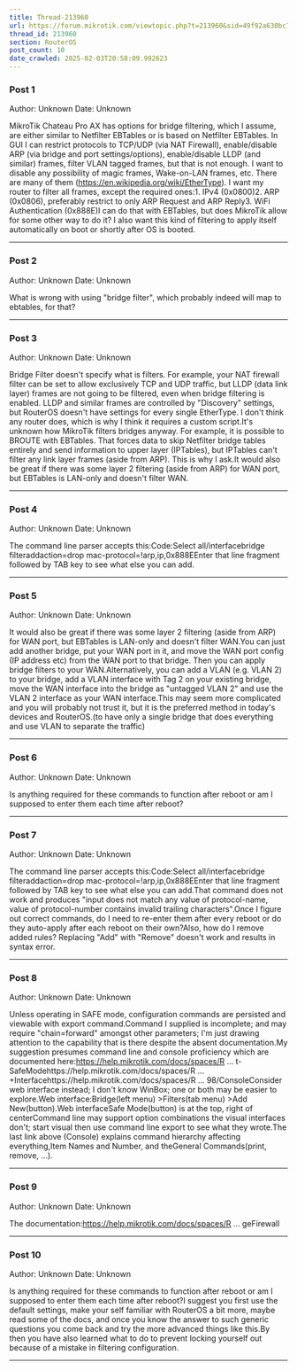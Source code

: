 ```yaml
---
title: Thread-213960
url: https://forum.mikrotik.com/viewtopic.php?t=213960&sid=49f92a630bc7970d8ca50523be880e8f
thread_id: 213960
section: RouterOS
post_count: 10
date_crawled: 2025-02-03T20:58:09.992623
---
```


### Post 1
Author: Unknown
Date: Unknown

MikroTik Chateau Pro AX has options for bridge filtering, which I assume, are either similar to Netfilter EBTables or is based on Netfilter EBTables. In GUI I can restrict protocols to TCP/UDP (via NAT Firewall), enable/disable ARP (via bridge and port settings/options), enable/disable LLDP (and similar) frames, filter VLAN tagged frames, but that is not enough. I want to disable any possibility of magic frames, Wake-on-LAN frames, etc.  There are many of them (https://en.wikipedia.org/wiki/EtherType). I want my router to filter all frames, except the required ones:1. IPv4 (0x0800)2. ARP (0x0806), preferably restrict to only ARP Request and ARP Reply3. WiFi Authentication (0x888E)I can do that with EBTables, but does MikroTik allow for some other way to do it? I also want this kind of filtering to apply itself automatically on boot or shortly after OS is booted.

---
### Post 2
Author: Unknown
Date: Unknown

What is wrong with using "bridge filter", which probably indeed will map to ebtables, for that?

---
### Post 3
Author: Unknown
Date: Unknown

Bridge Filter doesn't specify what is filters. For example, your NAT firewall filter can be set to allow exclusively TCP and UDP traffic, but LLDP (data link layer) frames are not going to be filtered, even when bridge filtering is enabled. LLDP and similar frames are controlled by "Discovery" settings, but RouterOS doesn't have settings for every single EtherType. I don't think any router does, which is why I think it requires a custom script.It's unknown how MikroTik filters bridges anyway. For example, it is possible to BROUTE with EBTables. That forces data to skip Netfilter bridge tables entirely and send information to upper layer (IPTables), but IPTables can't filter any link layer frames (aside from ARP). This is why I ask.It would also be great if there was some layer 2 filtering (aside from ARP) for WAN port, but EBTables is LAN-only and doesn't filter WAN.

---
### Post 4
Author: Unknown
Date: Unknown

The command line parser accepts this:Code:Select all/interfacebridge filteraddaction=drop mac-protocol=!arp,ip,0x888EEnter that line fragment followed by TAB key to see what else you can add.

---
### Post 5
Author: Unknown
Date: Unknown

It would also be great if there was some layer 2 filtering (aside from ARP) for WAN port, but EBTables is LAN-only and doesn't filter WAN.You can just add another bridge, put your WAN port in it, and move the WAN port config (IP address etc) from the WAN port to that bridge.  Then you can apply bridge filters to your WAN.Alternatively, you can add a VLAN (e.g. VLAN 2) to your bridge, add a VLAN interface with Tag 2 on your existing bridge, move the WAN interface into the bridge as "untagged VLAN 2" and use the VLAN 2 interface as your WAN interface.This may seem more complicated and you will probably not trust it, but it is the preferred method in today's devices and RouterOS.(to have only a single bridge that does everything and use VLAN to separate the traffic)

---
### Post 6
Author: Unknown
Date: Unknown

Is anything required for these commands to function after reboot or am I supposed to enter them each time after reboot?

---
### Post 7
Author: Unknown
Date: Unknown

The command line parser accepts this:Code:Select all/interfacebridge filteraddaction=drop mac-protocol=!arp,ip,0x888EEnter that line fragment followed by TAB key to see what else you can add.That command does not work and produces "input does not match any value of protocol-name, value of protocol-number contains invalid trailing characters".Once I figure out correct commands, do I need to re-enter them after every reboot or do they auto-apply after each reboot on their own?Also, how do I remove added rules? Replacing "Add" with "Remove" doesn't work and results in syntax error.

---
### Post 8
Author: Unknown
Date: Unknown

Unless operating in SAFE mode, configuration commands are persisted and viewable with export command.Command I supplied is incomplete; and may require "chain=forward" amongst other parameters; I'm just drawing attention to the capability that is there despite the absent documentation.My suggestion presumes command line and console proficiency which are documented here:https://help.mikrotik.com/docs/spaces/R ... t-SafeModehttps://help.mikrotik.com/docs/spaces/R ... +Interfacehttps://help.mikrotik.com/docs/spaces/R ... 98/ConsoleConsider web interface instead; I don't know WinBox; one or both may be easier to explore.Web interface:Bridge(left menu) >Filters(tab menu) >Add New(button).Web interfaceSafe Mode(button) is at the top, right of centerCommand line may support option combinations the visual interfaces don't; start visual then use command line export to see what they wrote.The last link above (Console) explains command hierarchy affecting everything,Item Names and Number, and theGeneral Commands(print, remove, ...).

---
### Post 9
Author: Unknown
Date: Unknown

The documentation:https://help.mikrotik.com/docs/spaces/R ... geFirewall

---
### Post 10
Author: Unknown
Date: Unknown

Is anything required for these commands to function after reboot or am I supposed to enter them each time after reboot?I suggest you first use the default settings, make your self familiar with RouterOS a bit more, maybe read some of the docs, and once you know the answer to such generic questions you come back and try the more advanced things like this.By then you have also learned what to do to prevent locking yourself out because of a mistake in filtering configuration.

---

